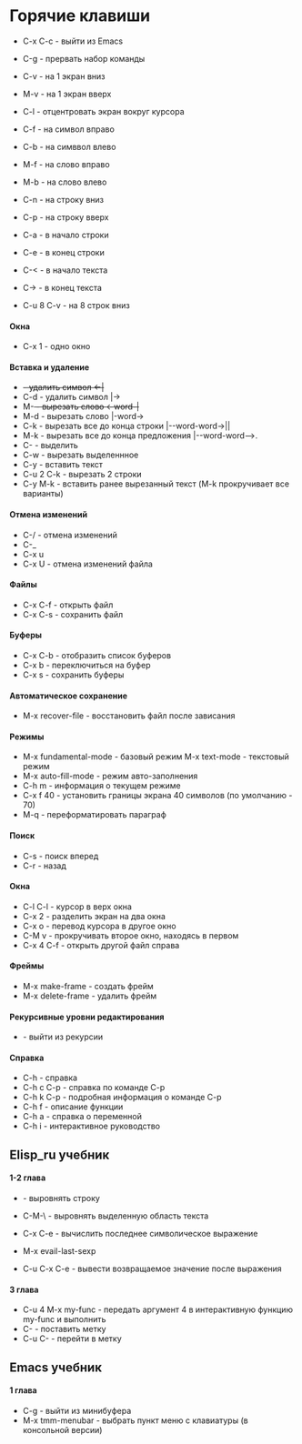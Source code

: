 # Горячие клавиши

* C-x C-c   - выйти из Emacs
* С-g       - прервать набор команды

* C-v       - на 1 экран вниз
* M-v       - на 1 экран вверх
* C-l       - отцентровать экран вокруг курсора

* C-f       - на символ вправо
* C-b       - на симввол влево
* M-f       - на слово вправо
* M-b       - на слово влево
* C-n       - на строку вниз
* C-p       - на строку вверх
* C-a       - в начало строки
* C-e       - в конец строки
* C-<       - в начало текста
* C->       - в конец текста
* C-u 8 C-v - на 8 строк вниз

#### Окна

* C-x 1     - одно окно

#### Вставка и удаление

* <Del>     - удалить символ                  <-|
* C-d       - удалить символ                    |->
* M-<Del>   - вырезать слово             <-word-|
* M-d       - вырезать слово                    |-word->
* C-k       - вырезать все до конца строки      |--word-word->||
* M-k       - вырезать все до конца предложения |--word-word-->.
* C-<Spc>   - выделить
* C-w       - вырезать выделеннное
* C-y       - вставить текст
* C-u 2 C-k - вырезать 2 строки
* C-y M-k   - вставить ранее вырезанный текст (M-k прокручивает все варианты)

#### Отмена изменений

* C-/       - отмена изменений
* C-_
* C-x u
* C-x U     - отмена изменений файла

#### Файлы

* C-x C-f     - открыть файл
* C-x C-s     - сохранить файл

#### Буферы

* C-x C-b    - отобразить список буферов
* C-x b      - переключиться на буфер
* C-x s      - сохранить буферы

#### Автоматическое сохранение

* M-x recover-file - восстановить файл после зависания

#### Режимы

* M-x fundamental-mode - базовый режим M-x text-mode - текстовый режим
* M-x auto-fill-mode   - режим авто-заполнения
* C-h m                - информация о текущем режиме
* C-x f 40             - установить границы экрана 40 символов (по умолчанию - 70)
* M-q                  - переформатировать параграф

#### Поиск

* C-s        - поиск вперед
* C-r        - назад

#### Окна

* C-l C-l    - курсор в верх окна
* C-x 2      - разделить экран на два окна
* C-x o      - перевод курсора в другое окно
* C-M v      - прокручивать второе окно, находясь в первом
* C-x 4 C-f  - открыть другой файл справа

#### Фреймы

* M-x make-frame   - создать фрейм
* M-x delete-frame - удалить фрейм

#### Рекурсивные уровни редактирования

* <Esc><Esc><Esc>  - выйти из рекурсии

#### Справка

* C-h        - справка
* C-h c C-p  - справка по команде C-p
* C-h k C-p  - подробная информация о команде C-p
* C-h f      - описание функции
* C-h a      - справка о переменной
* C-h i      - интерактивное руководство

## Elisp_ru учебник

#### 1-2 глава

* <Tab>         - выровнять строку
* C-M-\         - выровнять выделенную область текста

* C-x C-e       - вычислить последнее символическое выражение
* M-x evail-last-sexp
* C-u C-x C-e   - вывести возвращаемое значение после выражения

#### 3 глава

* C-u 4 M-x my-func  - передать аргумент 4 в интерактивную функцию my-func и выполнить
* C-<Spc>            - поставить метку
* C-u C-<Spc>        - перейти в метку

## Emacs учебник

#### 1 глава

* C-g                - выйти из минибуфера
* M-x tmm-menubar    - выбрать пункт меню с клавиатуры (в консольной версии)

